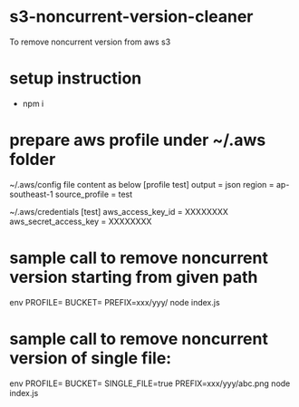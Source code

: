 # s3-noncurrent-version-cleaner
To remove noncurrent version from aws s3

# setup instruction
- npm i

# prepare aws profile under ~/.aws folder

~/.aws/config file content as below
 [profile test]
 output = json
 region = ap-southeast-1
 source_profile = test

~/.aws/credentials
 [test]
 aws_access_key_id = XXXXXXXX
 aws_secret_access_key = XXXXXXXX

# sample call to remove noncurrent version starting from given path
env PROFILE=<awsProfile> BUCKET=<bucketName> PREFIX=xxx/yyy/ node index.js

# sample call to remove noncurrent version of single file:
env PROFILE=<awsProfile> BUCKET=<bucketName> SINGLE_FILE=true PREFIX=xxx/yyy/abc.png node index.js
